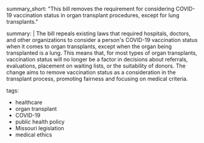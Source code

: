 summary_short: "This bill removes the requirement for considering COVID-19 vaccination status in organ transplant procedures, except for lung transplants."

summary: |
  The bill repeals existing laws that required hospitals, doctors, and other organizations to consider a person's COVID-19 vaccination status when it comes to organ transplants, except when the organ being transplanted is a lung. This means that, for most types of organ transplants, vaccination status will no longer be a factor in decisions about referrals, evaluations, placement on waiting lists, or the suitability of donors. The change aims to remove vaccination status as a consideration in the transplant process, promoting fairness and focusing on medical criteria.

tags:
  - healthcare
  - organ transplant
  - COVID-19
  - public health policy
  - Missouri legislation
  - medical ethics
